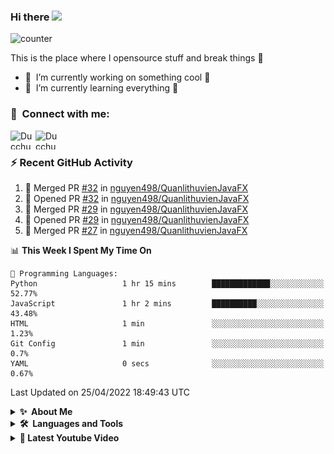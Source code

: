 ### Hi there <img src="https://media.giphy.com/media/hvRJCLFzcasrR4ia7z/giphy.gif" width="25px">

![counter](https://enw1qku56qiqbo4.m.pipedream.net)

This is the place where I opensource stuff and break things 🐧

- 🐧 &nbsp;I’m currently working on something cool 🐧
- 🐧 &nbsp;I’m currently learning everything 🐧



### 🔗 &nbsp;Connect with me:

[<img align="left" alt="Ducchuy | YouTube" height="30" width="40" src="https://raw.githubusercontent.com/rahuldkjain/github-profile-readme-generator/master/src/images/icons/Social/youtube.svg" />][youtube]
[<img align="left" alt="Ducchuy | facebook" height="30" width="40" src="https://raw.githubusercontent.com/rahuldkjain/github-profile-readme-generator/master/src/images/icons/Social/facebook.svg" />][facebook]

<br />

### :zap: Recent GitHub Activity

  <!--START_SECTION:activity-->
1. 🎉 Merged PR [#32](https://github.com/nguyen498/QuanlithuvienJavaFX/pull/32) in [nguyen498/QuanlithuvienJavaFX](https://github.com/nguyen498/QuanlithuvienJavaFX)
2. 💪 Opened PR [#32](https://github.com/nguyen498/QuanlithuvienJavaFX/pull/32) in [nguyen498/QuanlithuvienJavaFX](https://github.com/nguyen498/QuanlithuvienJavaFX)
3. 🎉 Merged PR [#29](https://github.com/nguyen498/QuanlithuvienJavaFX/pull/29) in [nguyen498/QuanlithuvienJavaFX](https://github.com/nguyen498/QuanlithuvienJavaFX)
4. 💪 Opened PR [#29](https://github.com/nguyen498/QuanlithuvienJavaFX/pull/29) in [nguyen498/QuanlithuvienJavaFX](https://github.com/nguyen498/QuanlithuvienJavaFX)
5. 🎉 Merged PR [#27](https://github.com/nguyen498/QuanlithuvienJavaFX/pull/27) in [nguyen498/QuanlithuvienJavaFX](https://github.com/nguyen498/QuanlithuvienJavaFX)
  <!--END_SECTION:activity-->
 
 <!--START_SECTION:waka-->
📊 **This Week I Spent My Time On** 

```text
💬 Programming Languages: 
Python                   1 hr 15 mins        █████████████░░░░░░░░░░░░   52.77% 
JavaScript               1 hr 2 mins         ██████████░░░░░░░░░░░░░░░   43.48% 
HTML                     1 min               ░░░░░░░░░░░░░░░░░░░░░░░░░   1.23% 
Git Config               1 min               ░░░░░░░░░░░░░░░░░░░░░░░░░   0.7% 
YAML                     0 secs              ░░░░░░░░░░░░░░░░░░░░░░░░░   0.67%

```


 Last Updated on 25/04/2022 18:49:43 UTC
<!--END_SECTION:waka-->



<details>
  <summary><b>✨&nbsp;&nbsp;About&nbsp;Me</b></summary>
  <br/>

  I am a Student. 🐧

  **MY Project**
  
  All of my projects are released as open-source on GitHub, this includes some of my GitHub trending projects:
  - [Comic website](https://github.com/onggiabayluon/comic-node-docker) - My first project using nodejs mongodb docker.
  - [Hotel website](https://github.com/onggiabayluon/quanlikhachsan) - School project using python mysql.
  - [and many more &nbsp; ⏩](https://github.com/onggiabayluon?tab=repositories) 
</details>

<details>
  <summary><b>🛠️&nbsp;&nbsp;Languages&nbsp;and&nbsp;Tools</b></summary>
  <br/>
  <p align="left"><a href="https://nodejs.org" target="_blank"> <img src="https://raw.githubusercontent.com/devicons/devicon/master/icons/nodejs/nodejs-original-wordmark.svg" alt="nodejs" width="40"/> </a>
  <a href="https://www.mongodb.com/" target="_blank"> <img src="https://raw.githubusercontent.com/devicons/devicon/master/icons/mongodb/mongodb-original-wordmark.svg" alt="mongodb" width="40"/> </a>
  <a href="https://expressjs.com" target="_blank"> <img src="https://raw.githubusercontent.com/devicons/devicon/master/icons/express/express-original-wordmark.svg" alt="express" width="40"/> </a>
  <a href="https://www.docker.com/" target="_blank"> <img src="https://raw.githubusercontent.com/devicons/devicon/master/icons/docker/docker-original-wordmark.svg" alt="docker" width="40"/> </a>
  <a href="https://www.python.org" target="_blank"> <img src="https://raw.githubusercontent.com/devicons/devicon/master/icons/python/python-original.svg" alt="python" width="40"/> </a>
  <a href="https://www.mysql.com/" target="_blank"> <img src="https://raw.githubusercontent.com/devicons/devicon/master/icons/mysql/mysql-original-wordmark.svg" alt="mysql" width="40"/> </a></p>
</details>

<details>
  <summary><b>🎥 Latest Youtube Video</b></summary>
  <br />
  
  <!-- BLOG-POST-LIST:START -->
- [[Django] SaleApp Project](https://www.youtube.com/watch?v=LAwosJ25kJs)
- [[Nodejs] Comic Website](https://www.youtube.com/watch?v=heUnNq5_LFI)
- [The Dungeon Beneath - Doom Team - Boss Fight](https://www.youtube.com/watch?v=kMhY_-D8ihM)
- [The Dungeon Beneath - Healer Team - Final Boss Fight](https://www.youtube.com/watch?v=pO45BVKGAe8)
<!-- BLOG-POST-LIST:END -->
  
</details>

[facebook]: https://www.facebook.com/ducchuy123
[youtube]: https://www.youtube.com/channel/UCN-ZLyAreoGPC5rT4vj7aCw
